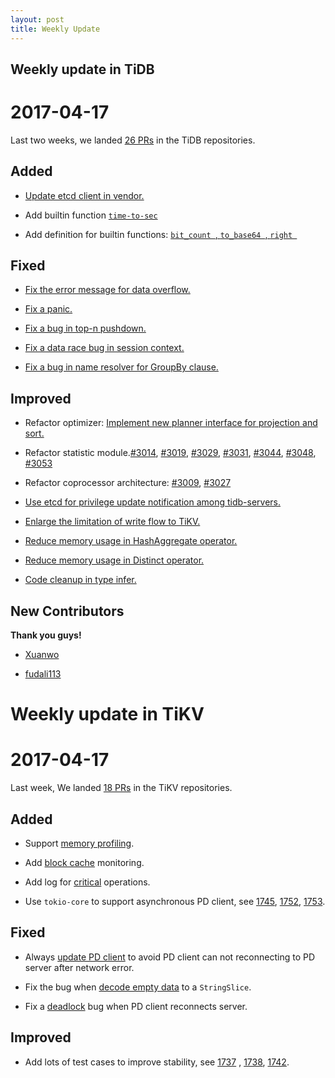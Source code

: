 ```yaml
---
layout: post
title: Weekly Update
---
```

## Weekly update in TiDB

# 2017-04-17

Last two weeks, we landed [26 PRs](https://github.com/pingcap/tidb/pulls?utf8=%E2%9C%93&q=is%3Apr%20is%3Amerged%20merged%3A2017-04-10..2017-04-16%20) in the TiDB repositories.

## Added

* [Update etcd client in vendor.](https://github.com/pingcap/tidb/pull/3032)

* Add builtin function [`time-to-sec`](https://github.com/pingcap/tidb/pull/2987)

* Add definition for builtin functions: [`bit_count `, `to_base64 `, `right `](https://github.com/pingcap/tidb/pull/3016/files)


## Fixed

* [Fix the error message for data overflow.](https://github.com/pingcap/tidb/pull/3017)

* [Fix a panic.](https://github.com/pingcap/tidb/pull/3020)

* [Fix a bug in top-n pushdown.](https://github.com/pingcap/tidb/pull/3021)

* [Fix a data race bug in session context.](https://github.com/pingcap/tidb/pull/3049)

* [Fix a bug in name resolver for GroupBy clause.](https://github.com/pingcap/tidb/pull/3050)


## Improved

* Refactor optimizer: [Implement new planner interface for projection and sort.](https://github.com/pingcap/tidb/pull/3006)

* Refactor statistic module.[#3014](https://github.com/pingcap/tidb/pull/3014), [#3019](https://github.com/pingcap/tidb/pull/3019), [#3029](https://github.com/pingcap/tidb/pull/3029), [#3031](https://github.com/pingcap/tidb/pull/3031), [#3044](https://github.com/pingcap/tidb/pull/3044), [#3048](https://github.com/pingcap/tidb/pull/3048), [#3053](https://github.com/pingcap/tidb/pull/3053)

* Refactor coprocessor architecture: [#3009](https://github.com/pingcap/tidb/pull/3009), [#3027](https://github.com/pingcap/tidb/pull/3027)

* [Use etcd for privilege update notification among tidb-servers.](https://github.com/pingcap/tidb/pull/3030)

* [Enlarge the limitation of write flow to TiKV.](https://github.com/pingcap/tidb/pull/3035)

* [Reduce memory usage in HashAggregate operator.](https://github.com/pingcap/tidb/pull/3028)

* [Reduce memory usage in Distinct operator.](https://github.com/pingcap/tidb/pull/3033)

* [Code cleanup in type infer.](https://github.com/pingcap/tidb/pull/3039)

## New Contributors

**Thank you guys!**

* [Xuanwo](https://github.com/Xuanwo)

* [fudali113](https://github.com/fudali113)

# Weekly update in TiKV

# 2017-04-17

Last week, We landed [18 PRs](https://github.com/search?utf8=%E2%9C%93&q=repo%3Apingcap%2Ftikv+repo%3Apingcap%2Fpd+is%3Apr+is%3Amerged+merged%3A2017-04-09..2017-04-15&type=Issues) in the TiKV repositories.

## Added

* Support [memory profiling](https://github.com/pingcap/tikv/pull/1723).

* Add [block cache](https://github.com/pingcap/tikv/pull/1739) monitoring.

* Add log for [critical](https://github.com/pingcap/pd/pull/610) operations.  

* Use `tokio-core` to support asynchronous PD client, see [1745](https://github.com/pingcap/tikv/pull/1745), [1752](https://github.com/pingcap/tikv/pull/1752), [1753](https://github.com/pingcap/tikv/pull/1753).

## Fixed

* Always [update PD client](https://github.com/pingcap/tikv/pull/1759) to avoid PD client can not reconnecting to PD server after network error.  

* Fix the bug when [decode empty data](https://github.com/pingcap/pd/pull/617) to a `StringSlice`. 

* Fix a [deadlock](https://github.com/pingcap/tikv/pull/1768) bug when PD client reconnects server.

## Improved

* Add lots of test cases to improve stability, see [1737](https://github.com/pingcap/tikv/pull/1737) , [1738](https://github.com/pingcap/tikv/pull/1738), [1742](https://github.com/pingcap/tikv/pull/1742).
